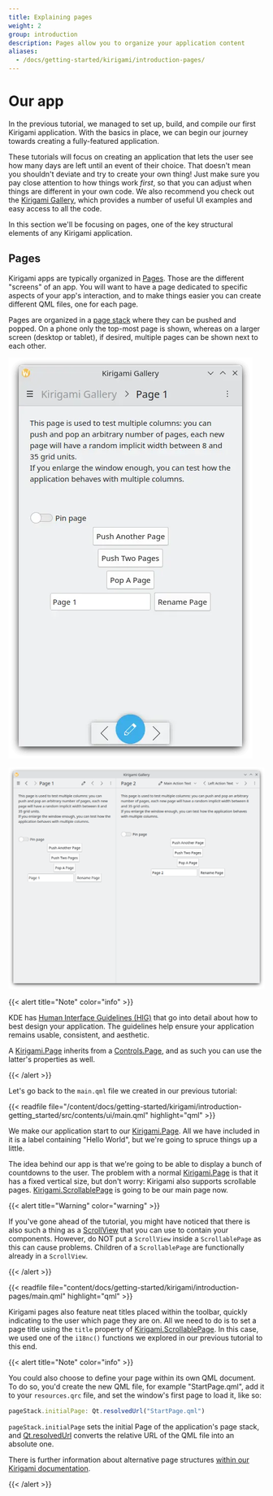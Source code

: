 ```yaml
---
title: Explaining pages
weight: 2
group: introduction
description: Pages allow you to organize your application content
aliases:
  - /docs/getting-started/kirigami/introduction-pages/
---
```

# Our app

In the previous tutorial, we managed to set up, build, and compile our first Kirigami application. With the basics in place, we can begin our journey towards creating a fully-featured application.

These tutorials will focus on creating an application that lets the user see how many days are left until an event of their choice. That doesn't mean you shouldn't deviate and try to create your own thing! Just make sure you pay close attention to how things work *first*, so that you can adjust when things are different in your own code. We also recommend you check out the [Kirigami Gallery](https://apps.kde.org/en/kirigami2.gallery), which provides a number of useful UI examples and easy access to all the code.

In this section we'll be focusing on pages, one of the key structural elements of any Kirigami application.

## Pages

Kirigami apps are typically organized in [Pages](docs:kirigami2;Page). Those are the different "screens" of an app. You will want to have a page dedicated to specific aspects of your app's interaction, and to make things easier you can create different QML files, one for each page.

Pages are organized in a [page stack](docs:qtquickcontrols;QtQuick.Controls.StackView) where they can be pushed and popped. On a phone only the top-most page is shown, whereas on a larger screen (desktop or tablet), if desired, multiple pages can be shown next to each other.

![A single page on the phone](mobile.webp)

![Two pages next to each other on the desktop](desktop.webp)

{{< alert title="Note" color="info" >}}

KDE has [Human Interface Guidelines (HIG)](/hig/introduction/architecture/) that go into detail about how to best design your application. The guidelines help ensure your application remains usable, consistent, and aesthetic.

A [Kirigami.Page](docs:kirigami2;Page) inherits from a [Controls.Page](docs:qtquickcontrols;QtQuick.Controls.Page), and as such you can use the latter's properties as well.

{{< /alert >}}

Let's go back to the `main.qml` file we created in our previous tutorial:

{{< readfile file="/content/docs/getting-started/kirigami/introduction-getting_started/src/contents/ui/main.qml" highlight="qml" >}}

We make our application start to our [Kirigami.Page](docs:kirigami2;Page). All we have included in it is a label containing "Hello World", but we're going to spruce things up a little.

The idea behind our app is that we're going to be able to display a bunch of countdowns to the user. The problem with a normal [Kirigami.Page](docs:kirigami2;Page) is that it has a fixed vertical size, but don't worry: Kirigami also supports scrollable pages. [Kirigami.ScrollablePage](docs:kirigami2;ScrollablePage) is going to be our main page now.

{{< alert title="Warning" color="warning" >}}

If you've gone ahead of the tutorial, you might have noticed that there is also such a thing as a [ScrollView](docs:qtquickcontrols;QtQuick.Controls.ScrollView) that you can use to contain your components. However, do NOT put a `ScrollView` inside a `ScrollablePage` as this can cause problems. Children of a `ScrollablePage` are functionally already in a `ScrollView`.

{{< /alert >}}

{{< readfile file="content/docs/getting-started/kirigami/introduction-pages/main.qml" highlight="qml" >}}

Kirigami pages also feature neat titles placed within the toolbar, quickly indicating to the user which page they are on. All we need to do is to set a page title using the `title` property of [Kirigami.ScrollablePage](docs:kirigami2;ScrollablePage). In this case, we used one of the `i18nc()` functions we explored in our previous tutorial to this end.

{{< alert title="Note" color="info" >}}

You could also choose to define your page within its own QML document. To do so, you'd create the new QML file, for example "StartPage.qml", add it to your `resources.qrc` file, and set the window's first page to load it, like so:

```js
pageStack.initialPage: Qt.resolvedUrl("StartPage.qml")
```

`pageStack.initialPage` sets the initial Page of the application's page stack, and [Qt.resolvedUrl](docs:qtqml;QtQml.Qt::resolvedUrl) converts the relative URL of the QML file into an absolute one.

There is further information about alternative page structures [within our Kirigami documentation](/docs/getting-started/kirigami/components-pagerow_pagestack).

{{< /alert >}}
